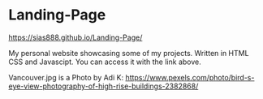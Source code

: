 # Landing-Page

https://sias888.github.io/Landing-Page/

My personal website showcasing some of my projects. Written in HTML CSS and Javascipt. You can access it with the link above.


Vancouver.jpg is a Photo by Adi K: https://www.pexels.com/photo/bird-s-eye-view-photography-of-high-rise-buildings-2382868/

